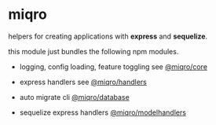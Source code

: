 # miqro

helpers for creating applications with **express** and **sequelize**.

this module just bundles the following npm modules.

- logging, config loading, feature toggling see [@miqro/core](https://www.npmjs.com/package/@miqro/core)

- express handlers see [@miqro/handlers](https://www.npmjs.com/package/@miqro/handlers)

- auto migrate cli [@miqro/database](https://www.npmjs.com/package/@miqro/database)

- sequelize express handlers [@miqro/modelhandlers](https://www.npmjs.com/package/@miqro/modelhandlers)
